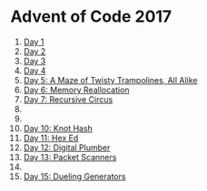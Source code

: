 # Advent of Code 2017

1. [Day 1](day1.rb)
2. [Day 2](day2)
3. [Day 3](day3)
4. [Day 4](day4)
5. [Day 5: A Maze of Twisty Trampolines, All Alike](day5)
6. [Day 6: Memory Reallocation](day6)
7. [Day 7: Recursive Circus](day7)
8.
9.
10. [Day 10: Knot Hash](day10)
11. [Day 11: Hex Ed](day11)
12. [Day 12: Digital Plumber](day12)
13. [Day 13: Packet Scanners](day13)
14.
15. [Day 15: Dueling Generators](day15)
